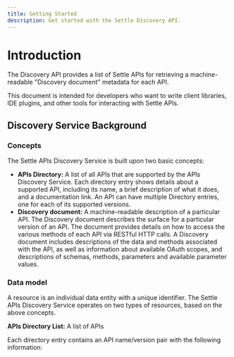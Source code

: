 ```yaml
---
title: Getting Started
description: Get started with the Settle Discovery API.
---
```


# Introduction

The Discovery API provides a list of Settle APIs for retrieving a machine-readable "Discovery document" metadata for each API.

This document is intended for developers who want to write client libraries, IDE plugins, and other tools for interacting with Settle APIs.

## Discovery Service Background

### Concepts

The Settle APIs Discovery Service is built upon two basic concepts:

- **APIs Directory:** A list of all APIs that are supported by the APIs Discovery Service. Each directory entry shows details about a supported API, including its name, a brief description of what it does, and a documentation link. An API can have multiple Directory entries, one for each of its supported versions.
- **Discovery document:** A machine-readable description of a particular API. The Discovery document describes the surface for a particular version of an API. The document provides details on how to access the various methods of each API via RESTful HTTP calls. A Discovery document includes descriptions of the data and methods associated with the API, as well as information about available OAuth scopes, and descriptions of schemas, methods, parameters and available parameter values.

### Data model

A resource is an individual data entity with a unique identifier. The Settle APIs Discovery Service operates on two types of resources, based on the above concepts.

**APIs Directory List:** A list of APIs

Each directory entry contains an API name/version pair with the following information:
